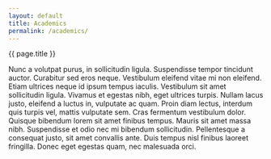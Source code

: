 ```yaml
---
layout: default
title: Academics
permalink: /academics/
---
```


{{ page.title }}

Nunc a volutpat purus, in sollicitudin ligula. Suspendisse tempor tincidunt auctor. Curabitur sed eros neque. Vestibulum eleifend vitae mi non eleifend. Etiam ultrices neque id ipsum tempus iaculis. Vestibulum sit amet sollicitudin ligula. Vivamus et egestas nibh, eget ultrices turpis. Nullam lacus justo, eleifend a luctus in, vulputate ac quam. Proin diam lectus, interdum quis turpis vel, mattis vulputate sem. Cras fermentum vestibulum dolor. Quisque bibendum lorem sit amet finibus tempus. Mauris sit amet massa nibh. Suspendisse et odio nec mi bibendum sollicitudin. Pellentesque a consequat justo, sit amet convallis ante. Duis tempus nisl finibus laoreet fringilla. Donec eget egestas quam, nec malesuada orci.
